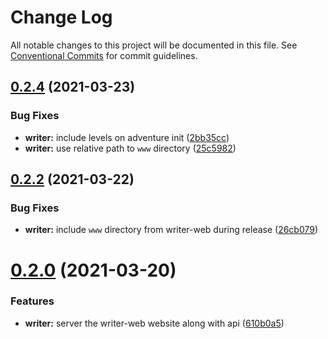 # Change Log

All notable changes to this project will be documented in this file.
See [Conventional Commits](https://conventionalcommits.org) for commit guidelines.

## [0.2.4](https://github.com/kanej/dungeon-notes/compare/v0.2.3...v0.2.4) (2021-03-23)

### Bug Fixes

- **writer:** include levels on adventure init ([2bb35cc](https://github.com/kanej/dungeon-notes/commit/2bb35ccaa4930fb7ae44845e8b795e99e13c0d01))
- **writer:** use relative path to `www` directory ([25c5982](https://github.com/kanej/dungeon-notes/commit/25c5982d2e9b304944e31c1e72aa6788940a24fa))

## [0.2.2](https://github.com/kanej/dungeon-notes/compare/v0.2.1...v0.2.2) (2021-03-22)

### Bug Fixes

- **writer:** include `www` directory from writer-web during release ([26cb079](https://github.com/kanej/dungeon-notes/commit/26cb079b740b6a84e42beb006788187bff2144fb))

# [0.2.0](https://github.com/kanej/dungeon-notes/compare/v0.0.2...v0.2.0) (2021-03-20)

### Features

- **writer:** server the writer-web website along with api ([610b0a5](https://github.com/kanej/dungeon-notes/commit/610b0a5a419533f85ff15594b60f21e58720659a))
